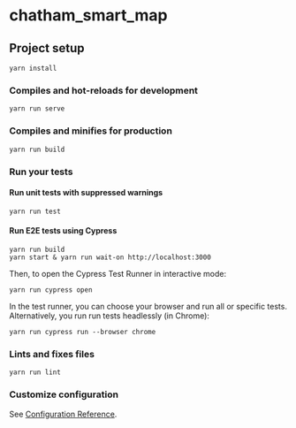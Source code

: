 # chatham_smart_map

## Project setup

```
yarn install
```

### Compiles and hot-reloads for development

```
yarn run serve
```

### Compiles and minifies for production

```
yarn run build
```

### Run your tests

#### Run unit tests with suppressed warnings

```
yarn run test
```

#### Run E2E tests using Cypress

```
yarn run build
yarn start & yarn run wait-on http://localhost:3000
```

Then, to open the Cypress Test Runner in interactive mode:

```
yarn run cypress open
```

In the test runner, you can choose your browser and run all or specific tests.
Alternatively, you run run tests headlessly (in Chrome):

```
yarn run cypress run --browser chrome
```

### Lints and fixes files

```
yarn run lint
```

### Customize configuration

See [Configuration Reference](https://cli.vuejs.org/config/).
